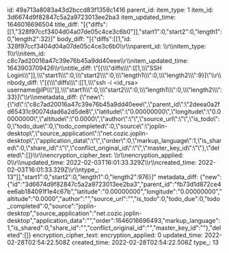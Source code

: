 id: 49a713a8083a43d2bccd83f1358c1416
parent_id: 
item_type: 1
item_id: 3d6674d9f82847c5a2a9723013ee2ba3
item_updated_time: 1646016696504
title_diff: "[{\"diffs\":[[1,\"328f97ccf3404d04a07de05c4ce3c6b0\"]],\"start1\":0,\"start2\":0,\"length1\":0,\"length2\":32}]"
body_diff: "[{\"diffs\":[[1,\"id: 328f97ccf3404d04a07de05c4ce3c6b0\\\r\\\nparent_id: \\\r\\\nitem_type: 1\\\r\\\nitem_id: c8c7ad20016a47c39e76b45a9dd40eee\\\r\\\nitem_updated_time: 1643903709426\\\r\\\ntitle_diff: \\\"[{\\\\\\\"diffs\\\\\\\":[[1,\\\\\\\"SSH Login\\\\\\\"]],\\\\\\\"start1\\\\\\\":0,\\\\\\\"start2\\\\\\\":0,\\\\\\\"length1\\\\\\\":0,\\\\\\\"length2\\\\\\\":9}]\\\"\\\r\\\nbody_diff: \\\"[{\\\\\\\"diffs\\\\\\\":[[1,\\\\\\\"ssh -i &lt;id_rsa&gt; username@IP\\\\\\\"]],\\\\\\\"start1\\\\\\\":0,\\\\\\\"start2\\\\\\\":0,\\\\\\\"length1\\\\\\\":0,\\\\\\\"length2\\\\\\\":33}]\\\"\\\r\\\nmetadata_diff: {\\\"new\\\":{\\\"id\\\":\\\"c8c7ad20016a47c39e76b45a9dd40eee\\\",\\\"parent_id\\\":\\\"2deea0a2fd65431c90074dad6a2d5de8\\\",\\\"latitude\\\":\\\"0.00000000\\\",\\\"longitude\\\":\\\"0.00000000\\\",\\\"altitude\\\":\\\"0.0000\\\",\\\"author\\\":\\\"\\\",\\\"source_url\\\":\\\"\\\",\\\"is_todo\\\":0,\\\"todo_due\\\":0,\\\"todo_completed\\\":0,\\\"source\\\":\\\"joplin-desktop\\\",\\\"source_application\\\":\\\"net.cozic.joplin-desktop\\\",\\\"application_data\\\":\\\"\\\",\\\"order\\\":0,\\\"markup_language\\\":1,\\\"is_shared\\\":0,\\\"share_id\\\":\\\"\\\",\\\"conflict_original_id\\\":\\\"\\\",\\\"master_key_id\\\":\\\"\\\"},\\\"deleted\\\":[]}\\\r\\\nencryption_cipher_text: \\\r\\\nencryption_applied: 0\\\r\\\nupdated_time: 2022-02-03T16:01:33.329Z\\\r\\\ncreated_time: 2022-02-03T16:01:33.329Z\\\r\\\ntype_: 13\"]],\"start1\":0,\"start2\":0,\"length1\":0,\"length2\":976}]"
metadata_diff: {"new":{"id":"3d6674d9f82847c5a2a9723013ee2ba3","parent_id":"fb73d1d872ce4ee6ab184091f1e4c67b","latitude":"0.00000000","longitude":"0.00000000","altitude":"0.0000","author":"","source_url":"","is_todo":0,"todo_due":0,"todo_completed":0,"source":"joplin-desktop","source_application":"net.cozic.joplin-desktop","application_data":"","order":1646016696493,"markup_language":1,"is_shared":0,"share_id":"","conflict_original_id":"","master_key_id":""},"deleted":[]}
encryption_cipher_text: 
encryption_applied: 0
updated_time: 2022-02-28T02:54:22.508Z
created_time: 2022-02-28T02:54:22.508Z
type_: 13